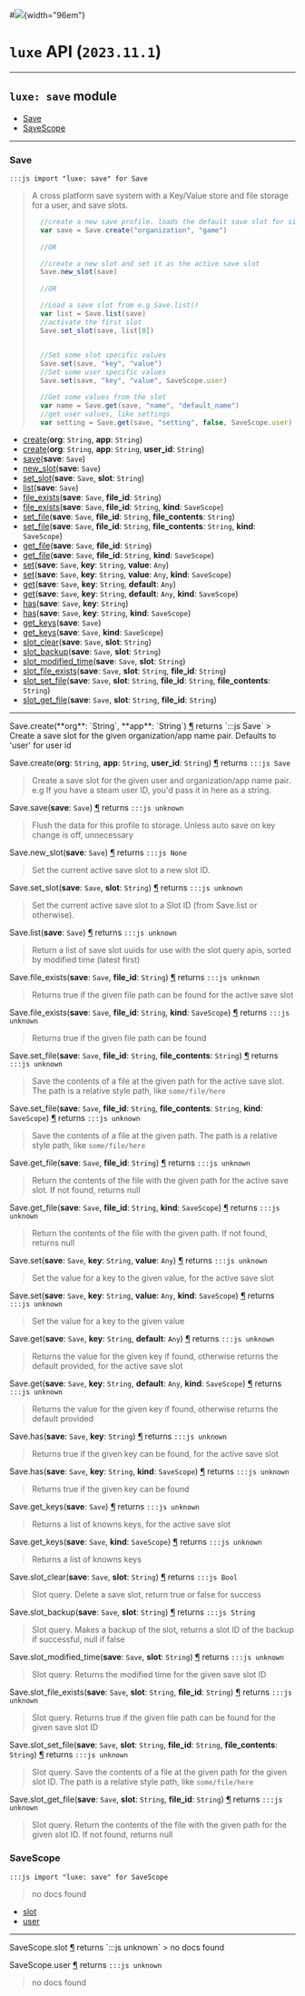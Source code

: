 #![](../../../images/luxe-dark.svg){width="96em"}

# `luxe` API (`2023.11.1`)  


---

## `luxe: save` module

- [Save](#save)   
- [SaveScope](#savescope)   

---

### Save
`:::js import "luxe: save" for Save`
> A cross platform save system with a Key/Value store and file storage for a user, and save slots.
> 
>   ```js
>     //create a new save profile. loads the default save slot for single save use
>     var save = Save.create("organization", "game")
>     
>     //OR
> 
>     //create a new slot and set it as the active save slot 
>     Save.new_slot(save)
>     
>     //OR
> 
>     //Load a save slot from e.g Save.list()
>     var list = Save.list(save)
>     //activate the first slot
>     Save.set_slot(save, list[0])
> 
>     
>     //Set some slot specific values
>     Save.set(save, "key", "value")
>     //Set some user specific values
>     Save.set(save, "key", "value", SaveScope.user)
> 
>     //Get some values from the slot
>     var name = Save.get(save, "name", "default_name")
>     //get user values, like settings
>     var setting = Save.get(save, "setting", false, SaveScope.user)
>   ```

- [create](#Save.create+2)(**org**: `String`, **app**: `String`)
- [create](#Save.create+3)(**org**: `String`, **app**: `String`, **user_id**: `String`)
- [save](#Save.save)(**save**: `Save`)
- [new_slot](#Save.new_slot)(**save**: `Save`)
- [set_slot](#Save.set_slot+2)(**save**: `Save`, **slot**: `String`)
- [list](#Save.list)(**save**: `Save`)
- [file_exists](#Save.file_exists+2)(**save**: `Save`, **file_id**: `String`)
- [file_exists](#Save.file_exists+3)(**save**: `Save`, **file_id**: `String`, **kind**: `SaveScope`)
- [set_file](#Save.set_file+3)(**save**: `Save`, **file_id**: `String`, **file_contents**: `String`)
- [set_file](#Save.set_file+4)(**save**: `Save`, **file_id**: `String`, **file_contents**: `String`, **kind**: `SaveScope`)
- [get_file](#Save.get_file+2)(**save**: `Save`, **file_id**: `String`)
- [get_file](#Save.get_file+3)(**save**: `Save`, **file_id**: `String`, **kind**: `SaveScope`)
- [set](#Save.set+3)(**save**: `Save`, **key**: `String`, **value**: `Any`)
- [set](#Save.set+4)(**save**: `Save`, **key**: `String`, **value**: `Any`, **kind**: `SaveScope`)
- [get](#Save.get+3)(**save**: `Save`, **key**: `String`, **default**: `Any`)
- [get](#Save.get+4)(**save**: `Save`, **key**: `String`, **default**: `Any`, **kind**: `SaveScope`)
- [has](#Save.has+2)(**save**: `Save`, **key**: `String`)
- [has](#Save.has+3)(**save**: `Save`, **key**: `String`, **kind**: `SaveScope`)
- [get_keys](#Save.get_keys)(**save**: `Save`)
- [get_keys](#Save.get_keys+2)(**save**: `Save`, **kind**: `SaveScope`)
- [slot_clear](#Save.slot_clear+2)(**save**: `Save`, **slot**: `String`)
- [slot_backup](#Save.slot_backup+2)(**save**: `Save`, **slot**: `String`)
- [slot_modified_time](#Save.slot_modified_time+2)(**save**: `Save`, **slot**: `String`)
- [slot_file_exists](#Save.slot_file_exists+3)(**save**: `Save`, **slot**: `String`, **file_id**: `String`)
- [slot_set_file](#Save.slot_set_file+4)(**save**: `Save`, **slot**: `String`, **file_id**: `String`, **file_contents**: `String`)
- [slot_get_file](#Save.slot_get_file+3)(**save**: `Save`, **slot**: `String`, **file_id**: `String`)

<hr/>
<endpoint module="luxe: save" class="Save" signature="create(org : String, app : String)"></endpoint>
<signature id="Save.create+2">Save.create(**org**: `String`, **app**: `String`)
<a class="headerlink" href="#Save.create+2" title="Permanent link">¶</a></signature>
<span class='api_ret'>returns</span> `:::js Save`
> Create a save slot for the given organization/app name pair. Defaults to 'user' for user id   

<endpoint module="luxe: save" class="Save" signature="create(org : String, app : String, user_id : String)"></endpoint>
<signature id="Save.create+3">Save.create(**org**: `String`, **app**: `String`, **user_id**: `String`)
<a class="headerlink" href="#Save.create+3" title="Permanent link">¶</a></signature>
<span class='api_ret'>returns</span> `:::js Save`
> Create a save slot for the given user and organization/app name pair. e.g If you have a steam user ID, you'd pass it in here as a string.   

<endpoint module="luxe: save" class="Save" signature="save(save : Save)"></endpoint>
<signature id="Save.save">Save.save(**save**: `Save`)
<a class="headerlink" href="#Save.save" title="Permanent link">¶</a></signature>
<span class='api_ret'>returns</span> `:::js unknown`
> Flush the data for this profile to storage. Unless auto save on key change is off, unnecessary   

<endpoint module="luxe: save" class="Save" signature="new_slot(save : Save)"></endpoint>
<signature id="Save.new_slot">Save.new_slot(**save**: `Save`)
<a class="headerlink" href="#Save.new_slot" title="Permanent link">¶</a></signature>
<span class='api_ret'>returns</span> `:::js None`
> Set the current active save slot to a new slot ID.   

<endpoint module="luxe: save" class="Save" signature="set_slot(save : Save, slot : String)"></endpoint>
<signature id="Save.set_slot+2">Save.set_slot(**save**: `Save`, **slot**: `String`)
<a class="headerlink" href="#Save.set_slot+2" title="Permanent link">¶</a></signature>
<span class='api_ret'>returns</span> `:::js unknown`
> Set the current active save slot to a Slot ID (from Save.list or otherwise).   

<endpoint module="luxe: save" class="Save" signature="list(save : Save)"></endpoint>
<signature id="Save.list">Save.list(**save**: `Save`)
<a class="headerlink" href="#Save.list" title="Permanent link">¶</a></signature>
<span class='api_ret'>returns</span> `:::js unknown`
> Return a list of save slot uuids for use with the slot query apis, sorted by modified time (latest first)   

<endpoint module="luxe: save" class="Save" signature="file_exists(save : Save, file_id : String)"></endpoint>
<signature id="Save.file_exists+2">Save.file_exists(**save**: `Save`, **file_id**: `String`)
<a class="headerlink" href="#Save.file_exists+2" title="Permanent link">¶</a></signature>
<span class='api_ret'>returns</span> `:::js unknown`
> Returns true if the given file path can be found for the active save slot   

<endpoint module="luxe: save" class="Save" signature="file_exists(save : Save, file_id : String, kind : SaveScope)"></endpoint>
<signature id="Save.file_exists+3">Save.file_exists(**save**: `Save`, **file_id**: `String`, **kind**: `SaveScope`)
<a class="headerlink" href="#Save.file_exists+3" title="Permanent link">¶</a></signature>
<span class='api_ret'>returns</span> `:::js unknown`
> Returns true if the given file path can be found   

<endpoint module="luxe: save" class="Save" signature="set_file(save : Save, file_id : String, file_contents : String)"></endpoint>
<signature id="Save.set_file+3">Save.set_file(**save**: `Save`, **file_id**: `String`, **file_contents**: `String`)
<a class="headerlink" href="#Save.set_file+3" title="Permanent link">¶</a></signature>
<span class='api_ret'>returns</span> `:::js unknown`
> Save the contents of a file at the given path for the active save slot. The path is a relative style path, like `some/file/here`   

<endpoint module="luxe: save" class="Save" signature="set_file(save : Save, file_id : String, file_contents : String, kind : SaveScope)"></endpoint>
<signature id="Save.set_file+4">Save.set_file(**save**: `Save`, **file_id**: `String`, **file_contents**: `String`, **kind**: `SaveScope`)
<a class="headerlink" href="#Save.set_file+4" title="Permanent link">¶</a></signature>
<span class='api_ret'>returns</span> `:::js unknown`
> Save the contents of a file at the given path. The path is a relative style path, like `some/file/here`   

<endpoint module="luxe: save" class="Save" signature="get_file(save : Save, file_id : String)"></endpoint>
<signature id="Save.get_file+2">Save.get_file(**save**: `Save`, **file_id**: `String`)
<a class="headerlink" href="#Save.get_file+2" title="Permanent link">¶</a></signature>
<span class='api_ret'>returns</span> `:::js unknown`
> Return the contents of the file with the given path for the active save slot. If not found, returns null   

<endpoint module="luxe: save" class="Save" signature="get_file(save : Save, file_id : String, kind : SaveScope)"></endpoint>
<signature id="Save.get_file+3">Save.get_file(**save**: `Save`, **file_id**: `String`, **kind**: `SaveScope`)
<a class="headerlink" href="#Save.get_file+3" title="Permanent link">¶</a></signature>
<span class='api_ret'>returns</span> `:::js unknown`
> Return the contents of the file with the given path. If not found, returns null   

<endpoint module="luxe: save" class="Save" signature="set(save : Save, key : String, value : Any)"></endpoint>
<signature id="Save.set+3">Save.set(**save**: `Save`, **key**: `String`, **value**: `Any`)
<a class="headerlink" href="#Save.set+3" title="Permanent link">¶</a></signature>
<span class='api_ret'>returns</span> `:::js unknown`
> Set the value for a key to the given value, for the active save slot   

<endpoint module="luxe: save" class="Save" signature="set(save : Save, key : String, value : Any, kind : SaveScope)"></endpoint>
<signature id="Save.set+4">Save.set(**save**: `Save`, **key**: `String`, **value**: `Any`, **kind**: `SaveScope`)
<a class="headerlink" href="#Save.set+4" title="Permanent link">¶</a></signature>
<span class='api_ret'>returns</span> `:::js unknown`
> Set the value for a key to the given value   

<endpoint module="luxe: save" class="Save" signature="get(save : Save, key : String, default : Any)"></endpoint>
<signature id="Save.get+3">Save.get(**save**: `Save`, **key**: `String`, **default**: `Any`)
<a class="headerlink" href="#Save.get+3" title="Permanent link">¶</a></signature>
<span class='api_ret'>returns</span> `:::js unknown`
> Returns the value for the given key if found, otherwise returns the default provided, for the active save slot   

<endpoint module="luxe: save" class="Save" signature="get(save : Save, key : String, default : Any, kind : SaveScope)"></endpoint>
<signature id="Save.get+4">Save.get(**save**: `Save`, **key**: `String`, **default**: `Any`, **kind**: `SaveScope`)
<a class="headerlink" href="#Save.get+4" title="Permanent link">¶</a></signature>
<span class='api_ret'>returns</span> `:::js unknown`
> Returns the value for the given key if found, otherwise returns the default provided   

<endpoint module="luxe: save" class="Save" signature="has(save : Save, key : String)"></endpoint>
<signature id="Save.has+2">Save.has(**save**: `Save`, **key**: `String`)
<a class="headerlink" href="#Save.has+2" title="Permanent link">¶</a></signature>
<span class='api_ret'>returns</span> `:::js unknown`
> Returns true if the given key can be found, for the active save slot   

<endpoint module="luxe: save" class="Save" signature="has(save : Save, key : String, kind : SaveScope)"></endpoint>
<signature id="Save.has+3">Save.has(**save**: `Save`, **key**: `String`, **kind**: `SaveScope`)
<a class="headerlink" href="#Save.has+3" title="Permanent link">¶</a></signature>
<span class='api_ret'>returns</span> `:::js unknown`
> Returns true if the given key can be found   

<endpoint module="luxe: save" class="Save" signature="get_keys(save : Save)"></endpoint>
<signature id="Save.get_keys">Save.get_keys(**save**: `Save`)
<a class="headerlink" href="#Save.get_keys" title="Permanent link">¶</a></signature>
<span class='api_ret'>returns</span> `:::js unknown`
> Returns a list of knowns keys, for the active save slot   

<endpoint module="luxe: save" class="Save" signature="get_keys(save : Save, kind : SaveScope)"></endpoint>
<signature id="Save.get_keys+2">Save.get_keys(**save**: `Save`, **kind**: `SaveScope`)
<a class="headerlink" href="#Save.get_keys+2" title="Permanent link">¶</a></signature>
<span class='api_ret'>returns</span> `:::js unknown`
> Returns a list of knowns keys   

<endpoint module="luxe: save" class="Save" signature="slot_clear(save : Save, slot : String)"></endpoint>
<signature id="Save.slot_clear+2">Save.slot_clear(**save**: `Save`, **slot**: `String`)
<a class="headerlink" href="#Save.slot_clear+2" title="Permanent link">¶</a></signature>
<span class='api_ret'>returns</span> `:::js Bool`
> Slot query. Delete a save slot, return true or false for success   

<endpoint module="luxe: save" class="Save" signature="slot_backup(save : Save, slot : String)"></endpoint>
<signature id="Save.slot_backup+2">Save.slot_backup(**save**: `Save`, **slot**: `String`)
<a class="headerlink" href="#Save.slot_backup+2" title="Permanent link">¶</a></signature>
<span class='api_ret'>returns</span> `:::js String`
> Slot query. Makes a backup of the slot, returns a slot ID of the backup if successful, null if false   

<endpoint module="luxe: save" class="Save" signature="slot_modified_time(save : Save, slot : String)"></endpoint>
<signature id="Save.slot_modified_time+2">Save.slot_modified_time(**save**: `Save`, **slot**: `String`)
<a class="headerlink" href="#Save.slot_modified_time+2" title="Permanent link">¶</a></signature>
<span class='api_ret'>returns</span> `:::js unknown`
> Slot query. Returns the modified time for the given save slot ID   

<endpoint module="luxe: save" class="Save" signature="slot_file_exists(save : Save, slot : String, file_id : String)"></endpoint>
<signature id="Save.slot_file_exists+3">Save.slot_file_exists(**save**: `Save`, **slot**: `String`, **file_id**: `String`)
<a class="headerlink" href="#Save.slot_file_exists+3" title="Permanent link">¶</a></signature>
<span class='api_ret'>returns</span> `:::js unknown`
> Slot query. Returns true if the given file path can be found for the given save slot ID   

<endpoint module="luxe: save" class="Save" signature="slot_set_file(save : Save, slot : String, file_id : String, file_contents : String)"></endpoint>
<signature id="Save.slot_set_file+4">Save.slot_set_file(**save**: `Save`, **slot**: `String`, **file_id**: `String`, **file_contents**: `String`)
<a class="headerlink" href="#Save.slot_set_file+4" title="Permanent link">¶</a></signature>
<span class='api_ret'>returns</span> `:::js unknown`
> Slot query. Save the contents of a file at the given path for the given slot ID. The path is a relative style path, like `some/file/here`   

<endpoint module="luxe: save" class="Save" signature="slot_get_file(save : Save, slot : String, file_id : String)"></endpoint>
<signature id="Save.slot_get_file+3">Save.slot_get_file(**save**: `Save`, **slot**: `String`, **file_id**: `String`)
<a class="headerlink" href="#Save.slot_get_file+3" title="Permanent link">¶</a></signature>
<span class='api_ret'>returns</span> `:::js unknown`
> Slot query. Return the contents of the file with the given path for the given slot ID. If not found, returns null   

### SaveScope
`:::js import "luxe: save" for SaveScope`
> no docs found

- [slot](#SaveScope.slot)
- [user](#SaveScope.user)

<hr/>
<endpoint module="luxe: save" class="SaveScope" signature="slot"></endpoint>
<signature id="SaveScope.slot">SaveScope.slot
<a class="headerlink" href="#SaveScope.slot" title="Permanent link">¶</a></signature>
<span class='api_ret'>returns</span> `:::js unknown`
> no docs found   

<endpoint module="luxe: save" class="SaveScope" signature="user"></endpoint>
<signature id="SaveScope.user">SaveScope.user
<a class="headerlink" href="#SaveScope.user" title="Permanent link">¶</a></signature>
<span class='api_ret'>returns</span> `:::js unknown`
> no docs found   

